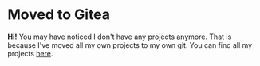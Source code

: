 # Moved to Gitea
**Hi!** You may have noticed I don't have any projects anymore. That is because I've moved all my own projects to my own git. You can find all my projects [here](https://git.gejr.dk/Gejr).
